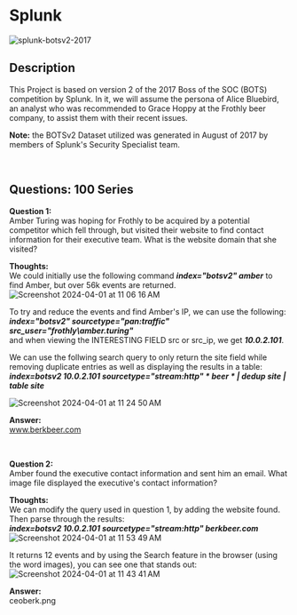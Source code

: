 # Splunk

![splunk-botsv2-2017](https://github.com/Manny-D/Splunk/assets/99146530/9033aa06-a882-4708-b183-214922ad8090)

## Description 
This Project is based on version 2 of the 2017 Boss of the SOC (BOTS) competition by Splunk. In it, we will assume the persona of Alice Bluebird, an analyst who was recommended to Grace Hoppy at the Frothly beer company, to assist them with their recent issues.

<b>Note:</b> the BOTSv2 Dataset utilized was generated in August of 2017 by members of Splunk's Security Specialist team.

<br>

## Questions: 100 Series

<b>Question 1:</b> <br>
Amber Turing was hoping for Frothly to be acquired by a potential competitor which fell through, but visited their website to find contact information for their executive team. What is the website domain that she visited?

<b>Thoughts:</b> <br>
We could initially use the following command <b><i>index="botsv2" amber</i></b> to find Amber, but over 56k events are returned. 
![Screenshot 2024-04-01 at 11 06 16 AM](https://github.com/Manny-D/Splunk/assets/99146530/4d7daada-e978-484e-8801-d1b2fd374f38)

To try and reduce the events and find Amber's IP, we can use the following: <br>
<b><i>index="botsv2" sourcetype="pan:traffic" src_user="frothly\\amber.turing"</i></b> <br>
and when viewing the INTERESTING FIELD src or src_ip, we get <b><i>10.0.2.101</i></b>.

We can use the follwing search query to only return the site field while removing duplicate entries as well as displaying the results in a table: <br>
<b><i>index=botsv2 10.0.2.101 sourcetype="stream:http" * beer * | dedup site | table site</i></b>

![Screenshot 2024-04-01 at 11 24 50 AM](https://github.com/Manny-D/Splunk/assets/99146530/ef3fc55e-92a5-40b9-8e4b-b7f72804e535)

<b>Answer:</b> <br>
www.berkbeer.com

<br>

<b>Question 2:</b> <br>
Amber found the executive contact information and sent him an email. What image file displayed the executive's contact information?

<b>Thoughts:</b> <br>
We can modify the query used in question 1, by adding the website found. Then parse through the results: <br>
<b><i>index=botsv2 10.0.2.101 sourcetype="stream:http" berkbeer.com</i></b> <br>
![Screenshot 2024-04-01 at 11 53 49 AM](https://github.com/Manny-D/Splunk/assets/99146530/69a3fbe3-7b7e-4ed9-84ee-ff72235b9c0a)

It returns 12 events and by using the Search feature in the browser (using the word images), you can see one that stands out: <br>
![Screenshot 2024-04-01 at 11 43 41 AM](https://github.com/Manny-D/Splunk/assets/99146530/03899f59-10cb-4fc2-b8d0-ecb7f2623232)

<b>Answer:</b> <br>
ceoberk.png

